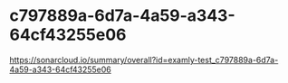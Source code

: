 # c797889a-6d7a-4a59-a343-64cf43255e06
https://sonarcloud.io/summary/overall?id=examly-test_c797889a-6d7a-4a59-a343-64cf43255e06
